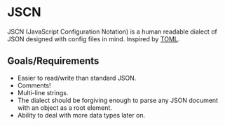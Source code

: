 JSCN
====

JSCN (JavaScript Configuration Notation) is a human readable dialect of JSON designed with config files in mind.  Inspired by [TOML](https://github.com/mojombo/toml).

Goals/Requirements
------------------

* Easier to read/write than standard JSON.
* Comments!
* Multi-line strings.
* The dialect should be forgiving enough to parse any JSON document with an object as a root element.
* Ability to deal with more data types later on.
